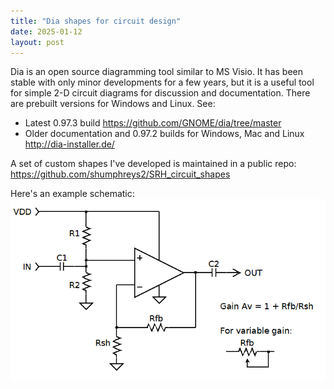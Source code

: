 ```yaml
---
title: "Dia shapes for circuit design"
date: 2025-01-12
layout: post
---
```

Dia is an open source diagramming tool similar to MS Visio.  It has been stable with only minor developments for a few years, but it is a useful tool for simple 2-D circuit diagrams for discussion and documentation.  There are prebuilt versions for Windows and Linux. See:
- Latest 0.97.3 build <https://github.com/GNOME/dia/tree/master>  
- Older documentation and 0.97.2 builds for Windows, Mac and Linux <http://dia-installer.de/>

A set of custom shapes I've developed is maintained in a public repo:  
<https://github.com/shumphreys2/SRH_circuit_shapes>

Here's an example schematic:  
<img src="../assets/opamp_buffer_notitle.png" alt="example schematic" width="540"/>
